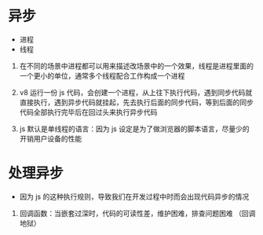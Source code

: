 # 异步

- 进程
- 线程

1. 在不同的场景中进程都可以用来描述改场景中的一个效果，线程是进程里面的一个更小的单位，通常多个线程配合工作构成一个进程

2. v8 运行一份 js 代码，会创建一个进程，从上往下执行代码，遇到同步代码就直接执行，遇到异步代码就挂起，先去执行后面的同步代码，等到后面的同步代码全部执行完毕后在回过头来执行异步代码

3. js 默认是单线程的语言：因为 js 设定是为了做浏览器的脚本语言，尽量少的开销用户设备的性能

# 处理异步

- 因为 js 的这种执行规则，导致我们在开发过程中时而会出现代码异步的情况

1. 回调函数：当嵌套过深时，代码的可读性差，维护困难，排查问题困难 （回调地狱）